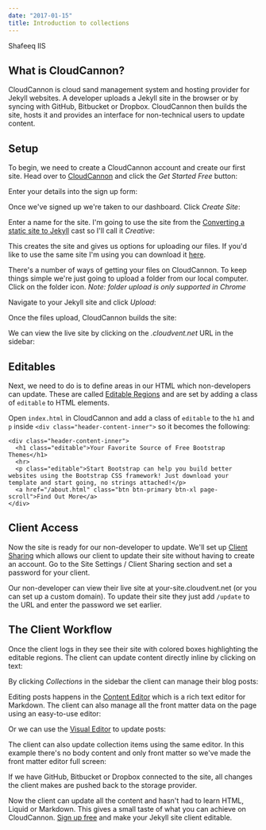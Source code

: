 ```yaml
---
date: "2017-01-15"
title: Introduction to collections
---
```


Shafeeq IIS

What is CloudCannon?
--------------------

CloudCannon is cloud sand management system and hosting provider for Jekyll
websites. A developer uploads a Jekyll site in the browser or by syncing with
GitHub, Bitbucket or Dropbox. CloudCannon then builds the site, hosts it and
provides an interface for non-technical users to update content.

Setup
-----

To begin, we need to create a CloudCannon account and create our first site.
Head over to [CloudCannon](https://cloudcannon.com) and click the *Get Started
Free* button:

Enter your details into the sign up form:

Once we've signed up we're taken to our dashboard. Click *Create Site*:

Enter a name for the site. I'm going to use the site from the [Converting a
static site to Jekyll](/jekyll-casts/converting-a-static-site-to-jekyll/) cast
so I'll call it *Creative*:

This creates the site and gives us options for uploading our files. If you'd
like to use the same site I'm using you can download it
[here](https://github.com/CloudCannon/creative-jekyll-theme/archive/master.zip).

There's a number of ways of getting your files on CloudCannon. To keep things
simple we're just going to upload a folder from our local computer. Click on the
folder icon. *Note: folder upload is only supported in Chrome*

Navigate to your Jekyll site and click *Upload*:

Once the files upload, CloudCannon builds the site:

We can view the live site by clicking on the *.cloudvent.net* URL in the
sidebar:

Editables
---------

Next, we need to do is to define areas in our HTML which non-developers can
update. These are called [Editable
Regions](https://docs.cloudcannon.com/editing/editable-regions/) and are set by
adding a class of `editable` to HTML elements.

Open `index.html` in CloudCannon and add a class of `editable` to the `h1` and
`p` inside `<div class="header-content-inner">` so it becomes the following:

~~~~~~~~~~~~~~~~~~~~~~~~~~~~~~~~~~~~~~~~~~~~~~~~~~~~~~~~~~~~~~~~~~~~~~~~~~~~~~~~
<div class="header-content-inner">
  <h1 class="editable">Your Favorite Source of Free Bootstrap Themes</h1>
  <hr>
  <p class="editable">Start Bootstrap can help you build better websites using the Bootstrap CSS framework! Just download your template and start going, no strings attached!</p>
  <a href="/about.html" class="btn btn-primary btn-xl page-scroll">Find Out More</a>
</div>
~~~~~~~~~~~~~~~~~~~~~~~~~~~~~~~~~~~~~~~~~~~~~~~~~~~~~~~~~~~~~~~~~~~~~~~~~~~~~~~~

Client Access
-------------

Now the site is ready for our non-developer to update. We'll set up [Client
Sharing](https://docs.cloudcannon.com/sharing/client-sharing/) which allows our
client to update their site without having to create an account. Go to the Site
Settings / Client Sharing section and set a password for your client.

Our non-developer can view their live site at your-site.cloudvent.net (or you
can set up a custom domain). To update their site they just add `/update` to the
URL and enter the password we set earlier.

The Client Workflow
-------------------

Once the client logs in they see their site with colored boxes highlighting the
editable regions. The client can update content directly inline by clicking on
text:

By clicking *Collections* in the sidebar the client can manage their blog posts:

Editing posts happens in the [Content
Editor](https://docs.cloudcannon.com/editing/content-editor/) which is a rich
text editor for Markdown. The client can also manage all the front matter data
on the page using an easy-to-use editor:

Or we can use the [Visual
Editor](https://docs.cloudcannon.com/editing/visual-editor/) to update posts:

The client can also update collection items using the same editor. In this
example there's no body content and only front matter so we've made the front
matter editor full screen:

If we have GitHub, Bitbucket or Dropbox connected to the site, all changes the
client makes are pushed back to the storage provider.

Now the client can update all the content and hasn't had to learn HTML, Liquid
or Markdown. This gives a small taste of what you can achieve on CloudCannon.
[Sign up free](https://app.cloudcannon.com/users/sign_up) and make your Jekyll
site client editable.
